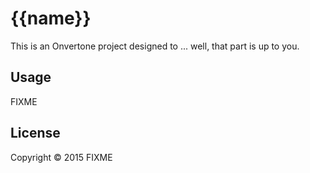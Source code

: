 # {{name}}
This is an Onvertone project designed to ... well, that part is up to you.

## Usage

FIXME

## License

Copyright © 2015 FIXME
